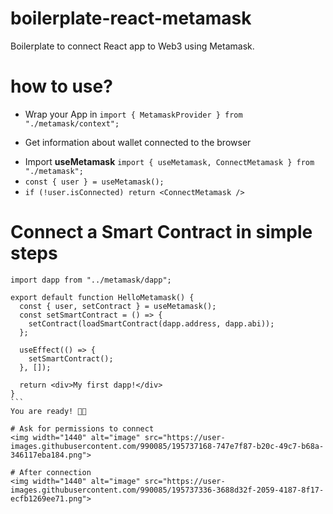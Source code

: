 # boilerplate-react-metamask
Boilerplate to connect React app to Web3 using Metamask.

# how to use?

* Wrap your App in **<MetamaskProvider>**
`import { MetamaskProvider } from "./metamask/context";`

* Get information about wallet connected to the browser
- Import **useMetamask** `import { useMetamask, ConnectMetamask } from "./metamask";`
- `const { user } = useMetamask();`
- `if (!user.isConnected) return <ConnectMetamask />`

# Connect a Smart Contract in simple steps
````import { useMetamask, ConnectMetamask, loadSmartContract } from "../metamask";
import dapp from "../metamask/dapp";

export default function HelloMetamask() {
  const { user, setContract } = useMetamask();
  const setSmartContract = () => {
    setContract(loadSmartContract(dapp.address, dapp.abi));
  };

  useEffect(() => {
    setSmartContract();
  }, []);
  
  return <div>My first dapp!</div>
}
```
You are ready! 🚀🚀

# Ask for permissions to connect
<img width="1440" alt="image" src="https://user-images.githubusercontent.com/990085/195737168-747e7f87-b20c-49c7-b68a-346117eba184.png">

# After connection
<img width="1440" alt="image" src="https://user-images.githubusercontent.com/990085/195737336-3688d32f-2059-4187-8f17-ecfb1269ee71.png">
